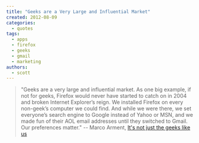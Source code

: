 ```yaml
---
title: "Geeks are a Very Large and Influential Market"
created: 2012-08-09
categories: 
  - quotes
tags: 
  - apps
  - firefox
  - geeks
  - gmail
  - marketing
authors: 
  - scott
---
```


> "Geeks are a very large and influential market. As one big example, if not for geeks, Firefox would never have started to catch on in 2004 and broken Internet Explorer’s reign. We installed Firefox on every non-geek’s computer we could find. And while we were there, we set everyone’s search engine to Google instead of Yahoo or MSN, and we made fun of their AOL email addresses until they switched to Gmail. Our preferences matter." \-- Marco Arment, [It's not just the geeks like us](http://www.marco.org/2012/07/26/not-just-geeks)
